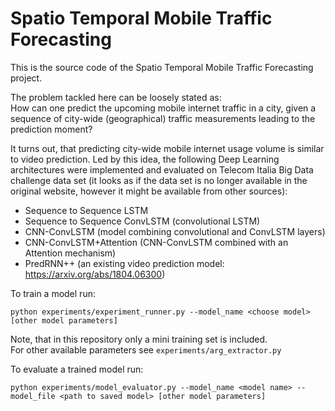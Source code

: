 # Spatio Temporal Mobile Traffic Forecasting

This is the source code of the Spatio Temporal Mobile Traffic Forecasting project.

The problem tackled here can be loosely stated as:  
How can one predict the upcoming mobile internet traffic in a city, given a sequence of city-wide (geographical) traffic measurements leading to the prediction moment?

It turns out, that predicting city-wide mobile internet usage volume is similar to video prediction. Led by this idea, the following Deep Learning architectures were implemented and evaluated on Telecom Italia Big Data challenge data set (it looks as if the data set is no longer available in the original website, however it might be available from other sources):

* Sequence to Sequence LSTM
* Sequence to Sequence ConvLSTM  (convolutional LSTM)
* CNN-ConvLSTM (model combining convolutional and ConvLSTM layers)
* CNN-ConvLSTM+Attention (CNN-ConvLSTM combined with an Attention mechanism)
* PredRNN++ (an existing video prediction model: https://arxiv.org/abs/1804.06300)



To train a model run:
```
python experiments/experiment_runner.py --model_name <choose model> [other model parameters]
```
Note, that in this repository only a mini training set is included.  
For other available parameters see `experiments/arg_extractor.py`

To evaluate a trained model run:
```
python experiments/model_evaluator.py --model_name <model name> --model_file <path to saved model> [other model parameters]
```
